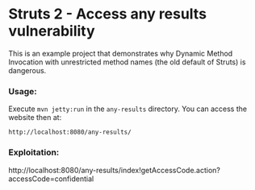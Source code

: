 # Struts 2 - Access any results vulnerability

This is an example project that demonstrates why Dynamic Method Invocation with unrestricted method names (the old default of Struts) is dangerous.

### Usage:

Execute `mvn jetty:run` in the `any-results` directory. You can access the website then at:

```
http://localhost:8080/any-results/
```


### Exploitation:

http://localhost:8080/any-results/index!getAccessCode.action?accessCode=confidential
